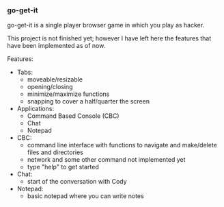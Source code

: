 ### go-get-it
go-get-it is a single player browser game in which you play as hacker.

This project is not finished yet; however I have left here the features that have been implemented as of now.

Features:
  - Tabs:
	- moveable/resizable
	- opening/closing
	- minimize/maximize functions
	- snapping to cover a half/quarter the screen
  - Applications:
	- Command Based Console (CBC)
	- Chat
	- Notepad
  - CBC:
	- command line interface with functions to
	   navigate and make/delete files and directories
	- network and some other command not implemented yet
	- type "help" to get started
  - Chat:
	- start of the conversation with Cody
  - Notepad:
	- basic notepad where you can write notes

